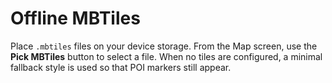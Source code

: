 # Offline MBTiles

Place `.mbtiles` files on your device storage. From the Map screen, use the **Pick MBTiles** button to select a file. When no tiles are configured, a minimal fallback style is used so that POI markers still appear.

